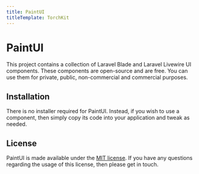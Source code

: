 ```yaml
---
title: PaintUI
titleTemplate: TorchKit
---
```


# PaintUI

This project contains a collection of Laravel Blade and Laravel Livewire UI components. These components are open-source and are free. You can use them for private, public, non-commercial and commercial purposes.

## Installation

There is no installer required for PaintUI. Instead, if you wish to use a component, then simply copy its code into your application and tweak as needed.

## License

PaintUI is made available under the [MIT license](https://github.com/TorchKit/PaintUI/LICENSE.MD). If you have any questions regarding the usage of this license, then please get in touch.